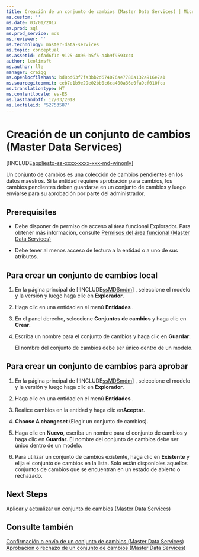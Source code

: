 ```yaml
---
title: Creación de un conjunto de cambios (Master Data Services) | Microsoft Docs
ms.custom: ''
ms.date: 03/01/2017
ms.prod: sql
ms.prod_service: mds
ms.reviewer: ''
ms.technology: master-data-services
ms.topic: conceptual
ms.assetid: cfad6f1c-9125-4896-b5f5-a4b9f9593cc4
author: leolimsft
ms.author: lle
manager: craigg
ms.openlocfilehash: bd8bd63f7fa3bb2d674076ae7780a132a916e7a1
ms.sourcegitcommit: ceb7e1b9e29e02bb0c6ca400a36e0fa9cf010fca
ms.translationtype: HT
ms.contentlocale: es-ES
ms.lasthandoff: 12/03/2018
ms.locfileid: "52753587"
---
```

# <a name="create-a-changeset-master-data-services"></a>Creación de un conjunto de cambios (Master Data Services)

[!INCLUDE[appliesto-ss-xxxx-xxxx-xxx-md-winonly](../includes/appliesto-ss-xxxx-xxxx-xxx-md-winonly.md)]

  Un conjunto de cambios es una colección de cambios pendientes en los datos maestros. Si la entidad requiere aprobación para cambios, los cambios pendientes deben guardarse en un conjunto de cambios y luego enviarse para su aprobación por parte del administrador.  
  
## <a name="prerequisites"></a>Prerequisites  
  
-   Debe disponer de permiso de acceso al área funcional Explorador. Para obtener más información, consulte [Permisos del área funcional &#40;Master Data Services&#41;](../master-data-services/functional-area-permissions-master-data-services.md)  
  
-   Debe tener al menos acceso de lectura a la entidad o a uno de sus atributos.  
  
## <a name="to-create-a-local-changeset"></a>Para crear un conjunto de cambios local  
  
1.  En la página principal de [!INCLUDE[ssMDSmdm](../includes/ssmdsmdm-md.md)] , seleccione el modelo y la versión y luego haga clic en **Explorador**.  
  
2.  Haga clic en una entidad en el menú **Entidades** .  
  
3.  En el panel derecho, seleccione **Conjuntos de cambios** y haga clic en **Crear**.  
  
4.  Escriba un nombre para el conjunto de cambios y haga clic en **Guardar**.  
  
     El nombre del conjunto de cambios debe ser único dentro de un modelo.  
  
## <a name="to-create-a-changeset-for-approval"></a>Para crear un conjunto de cambios para aprobar  
  
1.  En la página principal de [!INCLUDE[ssMDSmdm](../includes/ssmdsmdm-md.md)] , seleccione el modelo y la versión y luego haga clic en **Explorador**.  
  
2.  Haga clic en una entidad en el menú **Entidades** .  
  
3.  Realice cambios en la entidad y haga clic en**Aceptar**.  
  
4.  **Choose A changeset** (Elegir un conjunto de cambios).  
  
5.  Haga clic en **Nuevo**, escriba un nombre para el conjunto de cambios y haga clic en **Guardar**. El nombre del conjunto de cambios debe ser único dentro de un modelo.  
  
6.  Para utilizar un conjunto de cambios existente, haga clic en **Existente** y elija el conjunto de cambios en la lista. Solo están disponibles aquellos conjuntos de cambios que se encuentran en un estado de abierto o rechazado.  
  
## <a name="next-steps"></a>Next Steps  
 [Aplicar y actualizar un conjunto de cambios &#40;Master Data Services&#41;](../master-data-services/apply-and-update-a-changeset-master-data-services.md)  
  
## <a name="see-also"></a>Consulte también  
 [Confirmación o envío de un conjunto de cambios &#40;Master Data Services&#41;](../master-data-services/commit-or-submit-a-changeset-master-data-services.md)   
 [Aprobación o rechazo de un conjunto de cambios &#40;Master Data Services&#41;](../master-data-services/approve-or-reject-a-changeset-master-data-services.md)  
  
  

